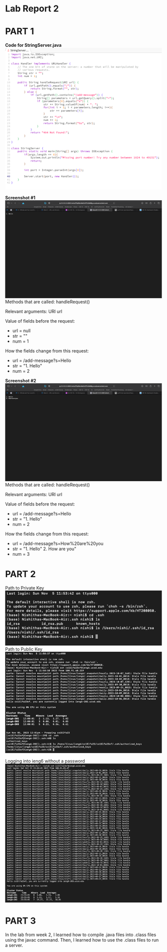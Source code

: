 # Lab Report 2
# PART 1
**Code for StringServer.java**  
![StringServer.png](https://raw.githubusercontent.com/nselvakumar25/cse15l-lab-reports/main/StringServer.png)

**Screenshot #1**  
![StringServer.png](https://raw.githubusercontent.com/nselvakumar25/cse15l-lab-reports/main/Hello.png)  
Methods that are called: handleRequest() 

Relevant arguments: URI url  

Value of fields before the request: 
* url = null
* str = ""
* num = 1

How the fields change from this request:
* url = /add-message?s=Hello 
* str = "1. Hello"
* num = 2

**Screenshot #2**  
![StringServer.png](https://raw.githubusercontent.com/nselvakumar25/cse15l-lab-reports/main/How-are-you.png)  
Methods that are called: handleRequest()  

Relevant arguments: URI url  

Value of fields before the request: 
* url = /add-message?s=Hello 
* str = "1. Hello"
* num = 2

How the fields change from this request:
* url = /add-message?s=How%20are%20you
* str = "1. Hello"
         2. How are you"
* num = 3

# PART 2  
Path to Private Key  
![StringServer.png](https://raw.githubusercontent.com/nselvakumar25/cse15l-lab-reports/main/ssh-key-private.png)  
Path to Public Key  
![StringServer.png](https://raw.githubusercontent.com/nselvakumar25/cse15l-lab-reports/main/ssh-key-public.png)  

Logging into ieng6 without a password
![StringServer.png](https://raw.githubusercontent.com/nselvakumar25/cse15l-lab-reports/main/login.png)

# PART 3  
In the lab from week 2, I learned how to compile .java files into .class files using the javac command. Then, I learned how to use the .class files to run a server.
